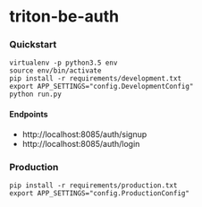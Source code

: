 # triton-be-auth

### Quickstart

```
virtualenv -p python3.5 env 
source env/bin/activate 
pip install -r requirements/development.txt
export APP_SETTINGS="config.DevelopmentConfig"
python run.py
```

#### Endpoints

* http://localhost:8085/auth/signup 
* http://localhost:8085/auth/login 


### Production

```
pip install -r requirements/production.txt
export APP_SETTINGS="config.ProductionConfig"
```
